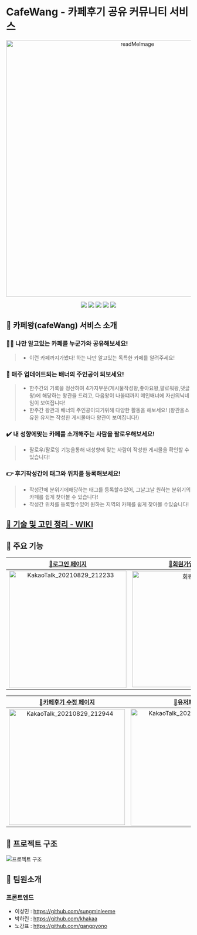 
# CafeWang - 카페후기 공유 커뮤니티 서비스

<p align='center'>
<img width="700"  alt="readMeImage" src="https://user-images.githubusercontent.com/58588011/144352589-138dae75-da7d-4267-8f1a-2c2016404751.png">
</p>



<p align='center'>
  <img src='https://img.shields.io/badge/React-blue?logo=React'/>
  <img src='https://img.shields.io/badge/StyledComponents-violet?logo=styled-components'/>
  <img src='https://img.shields.io/badge/Redux-764ABC?logo=Redux'/>
  <img src='https://img.shields.io/badge/ReduxToolkit-764ABC?'/>
  <img src='https://img.shields.io/badge/AWS-Amazon?logo=Amazon AWS'/>
</p>




## 🎉 카페왕(cafeWang) 서비스 소개

### 🚶‍♂️ 나만 알고있는 카페를 누군가와 공유해보세요!
> - 이런 카페까지가봤다! 하는 나만 알고있는 독특한 카페를 알려주세요!

### 📆 매주 업데이트되는 배너의 주인공이 되보세요!
> - 한주간의 기록을 정산하여 4가지부문(게시물작성왕,좋아요왕,팔로워왕,댓글왕)에 해당하는 왕관을 드리고, 다음왕이 나올떄까지 메인배너에 자신의닉네임이 보여집니다! 
> - 한주간 왕관과 배너의 주인공이되기위해 다양한 활동을 해보세요! (왕관을소유한 유저는 작성한 게시물마다 왕관이 보여집니다!)
### ✔️ 내 성향에맞는 카페를 소개해주는 사람을 팔로우해보세요! 
> - 팔로우/팔로잉 기능을통해 내성향에 맞는 사람이 작성한 게시물을 확인할 수있습니다!

### 👉 후기작성간에 태그와 위치를 등록해보세요!
> - 작성간에 분위기에해당하는 태그를 등록할수있어, 그날그날 원하는 분위기의 카페를 쉽게 찾아볼 수 있습니다!
> - 작성간 위치를 등록할수있어 원하는 지역의 카페를 쉽게 찾아볼 수있습니다!

## <a href="https://github.com/15-cafewang/front-end/wiki">📌 기술 및 고민 정리 - WIKI</a>
## 📌 주요 기능
|<a href="https://github.com/15-cafewang/front-end/wiki/%ED%8E%98%EC%9D%B4%EC%A7%80%EB%B3%84-%EC%A3%BC%EC%9A%94-%EA%B8%B0%EB%8A%A5-%EC%86%8C%EA%B0%9C#-%EB%A1%9C%EA%B7%B8%EC%9D%B8-%ED%8E%98%EC%9D%B4%EC%A7%80">🔗로그인 페이지</a>|<a href="https://github.com/15-cafewang/front-end/wiki/%ED%8E%98%EC%9D%B4%EC%A7%80%EB%B3%84-%EC%A3%BC%EC%9A%94-%EA%B8%B0%EB%8A%A5-%EC%86%8C%EA%B0%9C#-%ED%9A%8C%EC%9B%90%EA%B0%80%EC%9E%85-%ED%8E%98%EC%9D%B4%EC%A7%80">🔗회원가입 페이지</a>|<a href="https://github.com/15-cafewang/front-end/wiki/%ED%8E%98%EC%9D%B4%EC%A7%80%EB%B3%84-%EC%A3%BC%EC%9A%94-%EA%B8%B0%EB%8A%A5-%EC%86%8C%EA%B0%9C#-%EB%A9%94%EC%9D%B8-%ED%8E%98%EC%9D%B4%EC%A7%80">🔗메인페이지</a>|<a href="https://github.com/15-cafewang/front-end/wiki/%ED%8E%98%EC%9D%B4%EC%A7%80%EB%B3%84-%EC%A3%BC%EC%9A%94-%EA%B8%B0%EB%8A%A5-%EC%86%8C%EA%B0%9C#-%EC%B9%B4%ED%8E%98%ED%9B%84%EA%B8%B0-%ED%8E%98%EC%9D%B4%EC%A7%80">🔗 카페후기 페이지</a>|<a href="https://github.com/15-cafewang/front-end/wiki/%ED%8E%98%EC%9D%B4%EC%A7%80%EB%B3%84-%EC%A3%BC%EC%9A%94-%EA%B8%B0%EB%8A%A5-%EC%86%8C%EA%B0%9C#-%EC%B9%B4%ED%8E%98%ED%9B%84%EA%B8%B0-%EC%9E%91%EC%84%B1-%ED%8E%98%EC%9D%B4%EC%A7%80">🔗 카페후기 작성 페이지</a>
|:--:|:--:|:--:|:--:|:--:|
|<img width="320" alt="KakaoTalk_20210829_212233" src="">|<img width="317" alt="회원가입" src="">|<img width="318" alt="KakaoTalk_20210830_134449" src="">|<img width="318" alt="KakaoTalk_20210829_212507" src="">|<img width="316" alt="KakaoTalk_20210829_212609" src="">|

|<a href="https://github.com/15-cafewang/front-end/wiki/%ED%8E%98%EC%9D%B4%EC%A7%80%EB%B3%84-%EC%A3%BC%EC%9A%94-%EA%B8%B0%EB%8A%A5-%EC%86%8C%EA%B0%9C#-%EC%B9%B4%ED%8E%98%ED%9B%84%EA%B8%B0-%EC%88%98%EC%A0%95-%ED%8E%98%EC%9D%B4%EC%A7%80">🔗카페후기 수정 페이지</a>|<a href="https://github.com/15-cafewang/front-end/wiki/%ED%8E%98%EC%9D%B4%EC%A7%80%EB%B3%84-%EC%A3%BC%EC%9A%94-%EA%B8%B0%EB%8A%A5-%EC%86%8C%EA%B0%9C#-%EC%9C%A0%EC%A0%80-%ED%8E%98%EC%9D%B4%EC%A7%80">🔗유저페이지</a>|<a href="https://github.com/15-cafewang/front-end/wiki/%ED%8E%98%EC%9D%B4%EC%A7%80%EB%B3%84-%EC%A3%BC%EC%9A%94-%EA%B8%B0%EB%8A%A5-%EC%86%8C%EA%B0%9C#-%ED%94%84%EB%A1%9C%ED%95%84-%ED%8E%B8%EC%A7%91-%ED%8E%98%EC%9D%B4%EC%A7%80">🔗프로필 편집페이지</a>|<a href="https://github.com/15-cafewang/front-end/wiki/%ED%8E%98%EC%9D%B4%EC%A7%80%EB%B3%84-%EC%A3%BC%EC%9A%94-%EA%B8%B0%EB%8A%A5-%EC%86%8C%EA%B0%9C#-%ED%8C%94%EB%A1%9C%EC%9B%8C%ED%8C%94%EB%A1%9C%EC%9E%89-%ED%8E%98%EC%9D%B4%EC%A7%80">🔗팔로워/팔로잉 페이지</a>|<a href="https://github.com/15-cafewang/front-end/wiki/%ED%8E%98%EC%9D%B4%EC%A7%80%EB%B3%84-%EC%A3%BC%EC%9A%94-%EA%B8%B0%EB%8A%A5-%EC%86%8C%EA%B0%9C#-%EA%B2%80%EC%83%89-%ED%8E%98%EC%9D%B4%EC%A7%80">검색페이지</a>|
|:--:|:--:|:--:|:--:|:--:|
|<img width="316" alt="KakaoTalk_20210829_212944" src="">|<img width="318" alt="KakaoTalk_20210829_213112" src="">|<img width="316" alt="KakaoTalk_20210829_212632" src="">|<img width="316" alt="KakaoTalk_20210829_212856" src="">|<img width="317" alt="KakaoTalk_20210829_212833" src="">|<img width="316" alt="searchPage" src="">|

## 🎫 프로젝트 구조
![프로젝트 구조](https://user-images.githubusercontent.com/58588011/144284623-00b5eb9d-4423-46b9-b6a9-ea527288ffeb.png)


## 📌 팀원소개
### 프론트엔드
- 이성민 : https://github.com/sungminleeme
- 박하린 : https://github.com/khakaa
- 노강표 : https://github.com/gangpyono
